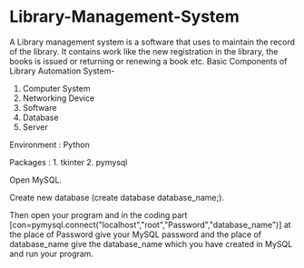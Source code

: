 # Library-Management-System
A Library management system is a software that uses to maintain the record of the library.
It contains work like the new registration in the library, the books is issued or returning or renewing a book etc.
Basic Components of Library Automation System-
1. Computer System
2. Networking Device
3. Software
4. Database
5. Server

Environment : Python

Packages :
                1. tkinter
                2. pymysql
                
                
Open MySQL.

Create new database (create database database_name;).

Then open your program and in the coding part [con=pymysql.connect("localhost","root","Password","database_name")] at the place of Password give your MySQL password and the place of database_name give the database_name which you have created in MySQL and run your program.
